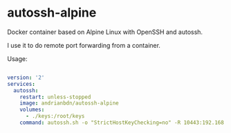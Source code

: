 # autossh-alpine

Docker container based on Alpine Linux with OpenSSH and autossh. 

I use it to do remote port forwarding from a container. 

Usage: 

```yaml 

version: '2'
services:
  autossh:
    restart: unless-stopped
    image: andrianbdn/autossh-alpine
    volumes:
      - ./keys:/root/keys
    command: autossh.sh -o "StrictHostKeyChecking=no" -R 10443:192.168.4.22:443 -R 1080:192.168.4.22:80 -i /root/keys/sshgate sshgate@172.217.20.174

```
